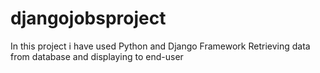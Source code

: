 # djangojobsproject
In this project i have used Python and Django Framework
Retrieving data from database and displaying to end-user 
